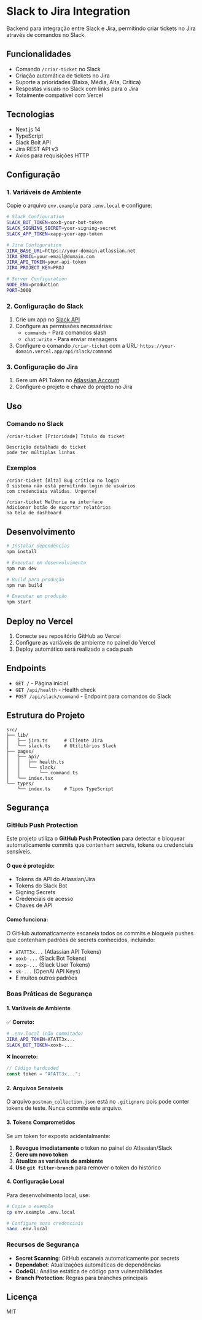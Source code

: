 # Slack to Jira Integration

Backend para integração entre Slack e Jira, permitindo criar tickets no Jira através de comandos no Slack.

## Funcionalidades

- Comando `/criar-ticket` no Slack
- Criação automática de tickets no Jira
- Suporte a prioridades (Baixa, Média, Alta, Crítica)
- Respostas visuais no Slack com links para o Jira
- Totalmente compatível com Vercel

## Tecnologias

- Next.js 14
- TypeScript
- Slack Bolt API
- Jira REST API v3
- Axios para requisições HTTP

## Configuração

### 1. Variáveis de Ambiente

Copie o arquivo `env.example` para `.env.local` e configure:

```bash
# Slack Configuration
SLACK_BOT_TOKEN=xoxb-your-bot-token
SLACK_SIGNING_SECRET=your-signing-secret
SLACK_APP_TOKEN=xapp-your-app-token

# Jira Configuration
JIRA_BASE_URL=https://your-domain.atlassian.net
JIRA_EMAIL=your-email@domain.com
JIRA_API_TOKEN=your-api-token
JIRA_PROJECT_KEY=PROJ

# Server Configuration
NODE_ENV=production
PORT=3000
```

### 2. Configuração do Slack

1. Crie um app no [Slack API](https://api.slack.com/apps)
2. Configure as permissões necessárias:
   - `commands` - Para comandos slash
   - `chat:write` - Para enviar mensagens
3. Configure o comando `/criar-ticket` com a URL: `https://your-domain.vercel.app/api/slack/command`

### 3. Configuração do Jira

1. Gere um API Token no [Atlassian Account](https://id.atlassian.com/manage-profile/security/api-tokens)
2. Configure o projeto e chave do projeto no Jira

## Uso

### Comando no Slack

```
/criar-ticket [Prioridade] Título do ticket

Descrição detalhada do ticket
pode ter múltiplas linhas
```

### Exemplos

```
/criar-ticket [Alta] Bug crítico no login
O sistema não está permitindo login de usuários
com credenciais válidas. Urgente!

/criar-ticket Melhoria na interface
Adicionar botão de exportar relatórios
na tela de dashboard
```

## Desenvolvimento

```bash
# Instalar dependências
npm install

# Executar em desenvolvimento
npm run dev

# Build para produção
npm run build

# Executar em produção
npm start
```

## Deploy no Vercel

1. Conecte seu repositório GitHub ao Vercel
2. Configure as variáveis de ambiente no painel do Vercel
3. Deploy automático será realizado a cada push

## Endpoints

- `GET /` - Página inicial
- `GET /api/health` - Health check
- `POST /api/slack/command` - Endpoint para comandos do Slack

## Estrutura do Projeto

```
src/
├── lib/
│   ├── jira.ts      # Cliente Jira
│   └── slack.ts     # Utilitários Slack
├── pages/
│   ├── api/
│   │   ├── health.ts
│   │   └── slack/
│   │       └── command.ts
│   └── index.tsx
└── types/
    └── index.ts     # Tipos TypeScript
```

## Segurança

### GitHub Push Protection

Este projeto utiliza o **GitHub Push Protection** para detectar e bloquear automaticamente commits que contenham secrets, tokens ou credenciais sensíveis.

#### O que é protegido:
- Tokens da API do Atlassian/Jira
- Tokens do Slack Bot
- Signing Secrets
- Credenciais de acesso
- Chaves de API

#### Como funciona:
O GitHub automaticamente escaneia todos os commits e bloqueia pushes que contenham padrões de secrets conhecidos, incluindo:
- `ATATT3x...` (Atlassian API Tokens)
- `xoxb-...` (Slack Bot Tokens)
- `xoxp-...` (Slack User Tokens)
- `sk-...` (OpenAI API Keys)
- E muitos outros padrões

### Boas Práticas de Segurança

#### 1. Variáveis de Ambiente
✅ **Correto:**
```bash
# .env.local (não commitado)
JIRA_API_TOKEN=ATATT3x...
SLACK_BOT_TOKEN=xoxb-...
```

❌ **Incorreto:**
```javascript
// Código hardcoded
const token = "ATATT3x...";
```

#### 2. Arquivos Sensíveis
O arquivo `postman_collection.json` está no `.gitignore` pois pode conter tokens de teste. Nunca commite este arquivo.

#### 3. Tokens Comprometidos
Se um token for exposto acidentalmente:
1. **Revogue imediatamente** o token no painel do Atlassian/Slack
2. **Gere um novo token**
3. **Atualize as variáveis de ambiente**
4. **Use `git filter-branch`** para remover o token do histórico

#### 4. Configuração Local
Para desenvolvimento local, use:
```bash
# Copie o exemplo
cp env.example .env.local

# Configure suas credenciais
nano .env.local
```

### Recursos de Segurança

- **Secret Scanning**: GitHub escaneia automaticamente por secrets
- **Dependabot**: Atualizações automáticas de dependências
- **CodeQL**: Análise estática de código para vulnerabilidades
- **Branch Protection**: Regras para branches principais

## Licença

MIT
